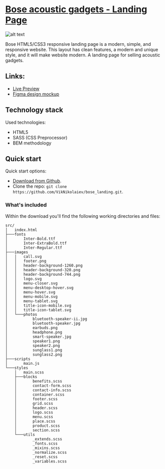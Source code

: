 # [Bose acoustic gadgets - Landing Page](https://viknikolaiev.github.io/bose_landing/)

![alt text](https://vik-nikolaiev.s3.eu-central-1.amazonaws.com/bose-preview.png "Bose Landing Page")

Bose HTML5/CSS3 responsive landing page is a modern, simple, and responsive website. This layout has clean features, a modern and unique style, and it will make website modern.
A landing page for selling acoustic gadgets.

## Links:

+ [Live Preview](https://viknikolaiev.github.io/bose_landing/)
+ [Figma design mockup](https://www.figma.com/file/OMjQNb3hg1LKMV4OwyQ3Ao/BOSE)

## Technology stack

Used technologies:

- HTML5
- SASS (CSS Preprocessor)
- BEM methodology


## Quick start

Quick start options:

- [Download from Github](https://github.com/VikNikolaiev/bose_landing.git).
- Clone the repo: `git clone https://github.com/VikNikolaiev/bose_landing.git`.


### What's included

Within the download you'll find the following working directories and files:

```
src/
│   index.html
├───fonts
│       Inter-Bold.ttf
│       Inter-ExtraBold.ttf
│       Inter-Regular.ttf
├───images
│   │   call.svg
│   │   footer.png
│   │   header-background-1260.png
│   │   header-background-320.png
│   │   header-background-744.png
│   │   logo.svg
│   │   menu-closer.svg
│   │   menu-desktop-hover.svg
│   │   menu-hover.svg
│   │   menu-mobile.svg
│   │   menu-tablet.svg
│   │   title-icon-mobile.svg
│   │   title-icon-tablet.svg
│   └───photos
│           bluetooth-speaker-ii.jpg
│           bluetooth-speaker.jpg
│           earbuds.png
│           headphone.png
│           smart-speaker.jpg
│           speaker1.png
│           speaker2.png
│           sunglass1.png
│           sunglass2.png
├───scripts
│       main.js
└───styles
    │   main.scss
    ├───blocks
    │       benefits.scss
    │       contact-form.scss
    │       contact-info.scss
    │       container.scss
    │       footer.scss
    │       grid.scss
    │       header.scss
    │       logo.scss
    │       menu.scss
    │       place.scss
    │       product.scss
    │       section.scss
    └───utils
            _extends.scss
            _fonts.scss
            _mixins.scss
            _normalize.scss
            _reset.scss
            _variables.scss
```
